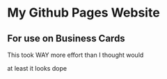 # My Github Pages Website

## For use on Business Cards

This took WAY more effort than I thought would

at least it looks dope